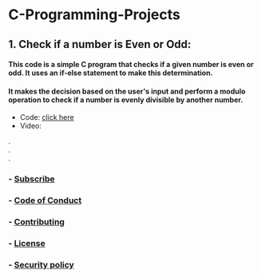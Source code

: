 # C-Programming-Projects

## 1. Check if a number is Even or Odd:
#### This code is a simple C program that checks if a given number is even or odd. It uses an if-else statement to make this determination.  
#### It makes the decision based on the user's input and perform a modulo operation to check if a number is evenly divisible by another number.
- Code: [click here](https://github.com/syntaxsolutions12/C-Programming-Projects/blob/main/Codes/1_Even-or-Odd.c)   
- Video: 

  
.  
.   
.  
  
### - [Subscribe](https://www.youtube.com/channel/UCRj-Poaq-KYpn8WLZN0VSFA?sub_confirmation=1/)
### - [Code of Conduct](https://github.com/syntaxsolutions12/C-Programming-Projects/blob/main/CODE_OF_CONDUCT.md)
### - [Contributing](https://github.com/syntaxsolutions12/C-Programming-Projects/blob/main/CONTRIBUTING.md)
### - [License](https://github.com/syntaxsolutions12/C-Programming-Projects/blob/main/LICENSE.md)
### - [Security policy](https://github.com/syntaxsolutions12/C-Programming-Projects/blob/main/SECURITY.md)
